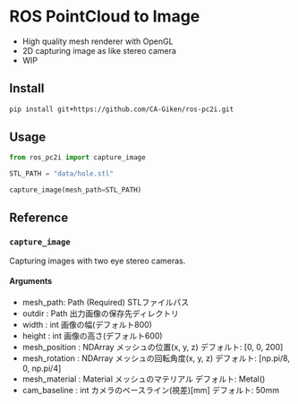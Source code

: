# ROS PointCloud to Image

- High quality mesh renderer with OpenGL
- 2D capturing image as like stereo camera
- WIP

## Install
```sh
pip install git+https://github.com/CA-Giken/ros-pc2i.git
```

## Usage
```python
from ros_pc2i import capture_image

STL_PATH = "data/hole.stl"

capture_image(mesh_path=STL_PATH)
```

## Reference

### `capture_image`

Capturing images with two eye stereo cameras.

#### Arguments

- mesh_path: Path (Required)
  STLファイルパス
- outdir : Path
  出力画像の保存先ディレクトリ
- width : int
  画像の幅(デフォルト800)
- height : int
  画像の高さ(デフォルト600)
- mesh_position : NDArray
  メッシュの位置(x, y, z)
  デフォルト: [0, 0, 200]
- mesh_rotation : NDArray
  メッシュの回転角度(x, y, z)
  デフォルト: [np.pi/8, 0, np.pi/4]
- mesh_material : Material
  メッシュのマテリアル
  デフォルト: Metal()
- cam_baseline : int
  カメラのベースライン(視差)[mm]
  デフォルト: 50mm